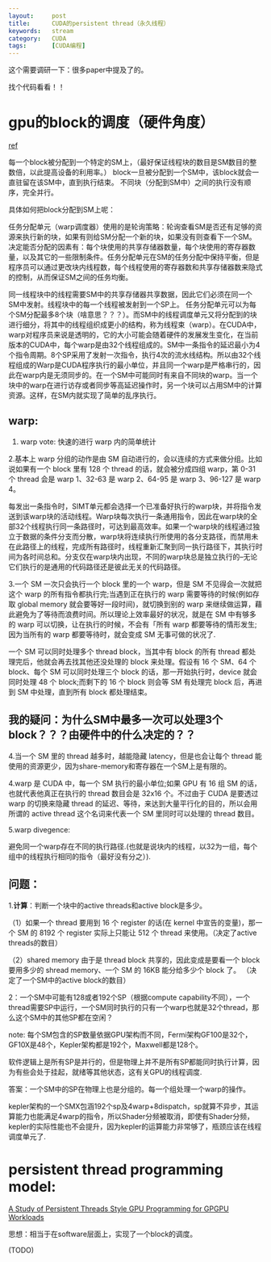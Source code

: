 ```yaml
---
layout:     post
title:      CUDA的persistent thread（永久线程）
keywords:   stream
category:   CUDA
tags:		[CUDA编程]
---
```



这个需要调研一下：很多paper中提及了的。


找个代码看看！！

# gpu的block的调度（硬件角度）

[ref](http://blog.csdn.net/GH234505/article/details/51115994)

每一个block被分配到一个特定的SM上，（最好保证线程块的数目是SM数目的整数倍，以此提高设备的利用率。）
block一旦被分配到一个SM中，该block就会一直驻留在该SM中，直到执行结束。
不同块（分配到SM中）之间的执行没有顺序，完全并行。

具体如何把block分配到SM上呢：

任务分配单元（warp调度器）使用的是轮询策略：轮询查看SM是否还有足够的资源来执行新的块，如果有则给SM分配一个新的块，如果没有则查看下一个SM。决定能否分配的因素有：每个块使用的共享存储器数量，每个块使用的寄存器数量，以及其它的一些限制条件。任务分配单元在SM的任务分配中保持平衡，但是程序员可以通过更改块内线程数，每个线程使用的寄存器数和共享存储器数来隐式的控制，从而保证SM之间的任务均衡。


同一线程块中的线程需要SM中的共享存储器共享数据，因此它们必须在同一个SM中发射。线程块中的每一个线程被发射到一个SP上。
任务分配单元可以为每个SM分配最多8个块（啥意思？？？）。而SM中的线程调度单元又将分配到的块进行细分，将其中的线程组织成更小的结构，称为线程束（warp）。在CUDA中，warp对程序员来说是透明的，它的大小可能会随着硬件的发展发生变化，在当前版本的CUDA中，每个warp是由32个线程组成的。SM中一条指令的延迟最小为4个指令周期。8个SP采用了发射一次指令，执行4次的流水线结构。所以由32个线程组成的Warp是CUDA程序执行的最小单位，并且同一个warp是严格串行的，因此在warp内是无须同步的。在一个SM中可能同时有来自不同块的warp。当一个块中的warp在进行访存或者同步等高延迟操作时，另一个块可以占用SM中的计算资源。这样，在SM内就实现了简单的乱序执行。



## warp:

1. warp vote: 快速的进行 warp 内的简单统计

2.基本上 warp 分组的动作是由 SM 自动进行的，会以连续的方式来做分组。比如说如果有一个 block 里有 128 个 thread 的话，就会被分成四组 warp，第 0-31 个 thread 会是 warp 1、32-63 是 warp 2、64-95 是 warp 3、96-127 是 warp 4。

每发出一条指令时，SIMT单元都会选择一个已准备好执行的warp块，并将指令发送到该warp块的活动线程。Warp块每次执行一条通用指令，因此在warp块的全部32个线程执行同一条路径时，可达到最高效率。如果一个warp块的线程通过独立于数据的条件分支而分散，warp块将连续执行所使用的各分支路径，而禁用未在此路径上的线程，完成所有路径时，线程重新汇聚到同一执行路径下，其执行时间为各时间总和。分支仅在warp块内出现，不同的warp块总是独立执行的–无论它们执行的是通用的代码路径还是彼此无关的代码路径。



3.一个 SM 一次只会执行一个 block 里的一个 warp，但是 SM 不见得会一次就把这个 warp 的所有指令都执行完;当遇到正在执行的 warp 需要等待的时候(例如存取 global memory 就会要等好一段时间)，就切换到别的 warp 来继续做运算，藉此避免为了等待而浪费时间。所以理论上效率最好的状况，就是在 SM 中有够多的 warp 可以切换，让在执行的时候，不会有「所有 warp 都要等待的情形发生;因为当所有的 warp 都要等待时，就会变成 SM 无事可做的状况了.



一个 SM 可以同时处理多个 thread block，当其中有 block 的所有 thread 都处理完后，他就会再去找其他还没处理的 block 来处理。假设有 16 个 SM、64 个 block、每个 SM 可以同时处理三个 block 的话，那一开始执行时，device 就会同时处理 48 个 block;而剩下的 16 个 block 则会等 SM 有处理完 block 后，再进到 SM 中处理，直到所有 block 都处理结束。 

## **我的疑问**：为什么SM中最多一次可以处理3个block？？？由硬件中的什么决定的？？



4.当一个 SM 里的 thread 越多时，越能隐藏 latency，但是也会让每个 thread 能使用的资源更少，因为share-memory和寄存器在一个SM上是有限的。


4.warp 是 CUDA 中，每一个 SM 执行的最小单位;如果 GPU 有 16 组 SM 的话，也就代表他真正在执行的 thread 数目会是 32x16 个。不过由于 CUDA 是要透过 warp 的切换来隐藏 thread 的延迟、等待，来达到大量平行化的目的，所以会用所谓的 active thread 这个名词来代表一个 SM 里同时可以处理的 thread 数目。 


5.warp divegence:

避免同一个warp存在不同的执行路径.(也就是说块内的线程，以32为一组，每个组中的线程执行相同的指令（最好没有分之）).


## 问题：


1.**计算**：判断一个块中的active threads和active  block是多少。

（1）如果一个 thread 要用到 16 个 register 的话(在 kernel 中宣告的变量)，那一个 SM 的 8192 个 register 实际上只能让 512 个 thread 来使用。（决定了active threads的数目）

（2）shared memory 由于是 thread block 共享的，因此变成是要看一个 block 要用多少的 shread memory、一个 SM 的 16KB 能分给多少个 block 了。 （决定了一个SM中的active block的数目）





2：一个SM中可能有128或者192个SP（根据compute capability不同），一个thread需要SP中运行，一个SM同时执行的只有一个warp也就是32个thread，那么这个SM中的其他SP都在空闲？


note:
每个SM包含的SP数量依据GPU架构而不同，Fermi架构GF100是32个，GF10X是48个，Kepler架构都是192个，Maxwell都是128个。

软件逻辑上是所有SP是并行的，但是物理上并不是所有SP都能同时执行计算，因为有些会处于挂起，就绪等其他状态，这有关GPU的线程调度.

答案：一个SM中的SP在物理上也是分组的。每一个组处理一个warp的操作。


kepler架构的一个SMX包涵192个sp及4warp+8dispatch，sp就算不异步，其运算能力也能满足4warp的指令，所以Shader分频被取消，即使有Shader分频，kepler的实际性能也不会提升，因为kepler的运算能力非常够了，瓶颈应该在线程调度单元了.


# persistent thread programming model:

[A Study of Persistent Threads Style GPU Programming for GPGPU Workloads](http://xueshu.baidu.com/s?wd=paperuri%3A%287ce95fb005239e06e86c2634b147f940%29&filter=sc_long_sign&tn=SE_xueshusource_2kduw22v&sc_vurl=http%3A%2F%2Fieeexplore.ieee.org%2Fxpls%2Fabs_all.jsp%3Farnumber%3D6339596&ie=utf-8&sc_us=10768365825906481192)

思想：相当于在software层面上，实现了一个block的调度。

(TODO)

